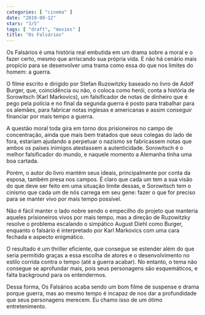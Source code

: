 ```yaml
---
categories: [ "cinema" ]
date: "2019-09-12"
stars: "3/5"
tags: [ "draft", "movies" ]
title: "Os Falsários"
---
```

Os Falsários é uma história real embutida em um drama sobre a moral e o fazer certo, mesmo que arriscando sua própria vida. E não há cenário mais propício para se desenvolver uma trama como essa do que nos limites do homem: a guerra.

O filme escrito e dirigido por Stefan Ruzowitzky baseado no livro de Adolf Burger, que, coincidência ou não, o coloca como herói, conta a história de Sorowitsch (Karl Markovics), um falsificador de notas de dinheiro que é pego pela polícia e no final da segunda guerra é posto para trabalhar para os alemães, para fabricar notas inglesas e americanas e assim conseguir financiar por mais tempo a guerra.

A questão moral toda gira em torno dos prisioneiros no campo de concentração, ainda que mais bem tratados que seus colegas do lado de fora, estariam ajudando a perpetuar o nazismo se fabricassem notas que ambos os países inimigos atestassem a autenticidade. Sorowitsch é o melhor falsificador do mundo, e naquele momento a Alemanha tinha uma boa cartada.

Porém, o autor do livro mantém seus ideais, principalmente por conta da esposa, também presa nos campos. É claro que cada um tem a sua visão do que deve ser feito em uma situação limite dessas, e Sorowitsch tem o cinismo que cada um de nós carrega em seu gene: fazer o que for preciso para se manter vivo por mais tempo possível.

Não é fácil manter o lado nobre sendo o empecilho do projeto que manteria aqueles prisioneiros vivos por mais tempo, mas a direção de Ruzowitzky resolve o problema escalando o simpático August Diehl como Burger, enquanto o falsário é interpretado por Karl Markovics com uma cara fechada e aspecto enigmático.

O resultado é um thriller eficiente, que consegue se estender além do que seria permitido graças a essa escolha de atores e o desenvolvimento no estilo corrida contra o tempo (até a guerra acabar). No entanto, o tema não consegue se aprofundar mais, pois seus personagens são esquemáticos, e falta background para os entendermos.

Dessa forma, Os Falsários acaba sendo um bom filme de suspense e drama porque guerra, mas ao mesmo tempo é incapaz de nos dar a profundidade que seus personagens merecem. Eu chamo isso de um ótimo entretenimento.
